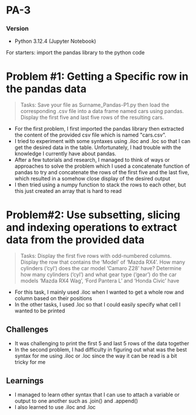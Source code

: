 # PA-3
### Version
- Python 3.12.4 (Jupyter Notebook)

For starters: import the pandas library to the python code

# Problem #1: Getting a Specific row in the pandas data
> Tasks: Save your file as Surname_Pandas-P1.py then load the corresponding .csv file into a data frame named cars using pandas. Display the first five and last five rows of the resulting cars.

- For the first problem, I first imported the pandas library then extracted the content of the provided csv file which is named "cars.csv".
- I tried to experiment with some syntaxes using .iloc and .loc so that I can get the desired data in the table. Unfortunately, I had trouble with the knowledge I currently have about pandas.
- After a few tutorials and research, I managed to think of ways or approaches to solve the problem which I used a concatenate function of pandas to try and concatenate the rows of the first five and the last five, which resulted in a somehow close display of the desired output
- I then tried using a numpy function to stack the rows to each other, but this just created an array that is hard to read


# Problem#2: Use subsetting, slicing and indexing operations to extract data from the provided data
> Tasks: Display the first five rows with odd-numbered columns. Display the row that contains the ‘Model’ of ‘Mazda RX4’. How many cylinders (‘cyl’) does the car model ‘Camaro Z28’ have? Determine how many cylinders (‘cyl’) and what gear type (‘gear’) do the car models ‘Mazda RX4 
Wag’, ‘Ford Pantera L’ and ‘Honda Civic’ have

- For this task, I mainly used .iloc when I wanted to get a whole row and column based on their positions
- In the other tasks, I used .loc so that I could easily specify what cell I wanted to be printed

## Challenges
- It was challenging to print the first 5 and last 5 rows of the data together
- In the second problem, I had difficulty in figuring out what was the best syntax for me using .iloc or .loc since the way it can be read is a bit tricky for me

## Learnings
- I managed to learn other syntax that I can use to attach a variable or output to one another such as .join() and .append()
- I also learned to use .iloc and .loc 
